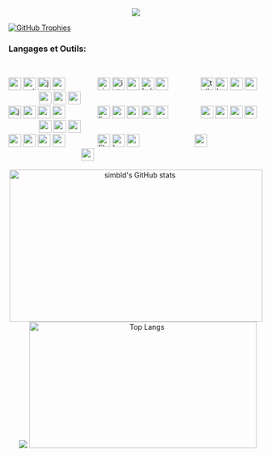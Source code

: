 <p align="center">
<img src="https://raw.githubusercontent.com/LingDong-/shan-shui-inf/master/screenshots/screen002.jpg"/p>
</p>

[![GitHub Trophies](https://github-profile-trophy.vercel.app/?username=simbld&no-frame=true&no-bg=true&theme=darkhub&row=1&column=6&margin-w=50&margin-h=50)](https://github.com/ryo-ma/github-profile-trophy)

### Langages et Outils:
<br>
<p align="left">
<img width="25" height="25" src="https://cdn.jsdelivr.net/gh/devicons/devicon/icons/processing/processing-original.svg" />
<img width="25" height="25" src="https://img.icons8.com/3d-fluency/25/python.png" alt="python"/> 
<img width="25" height="25" src="https://img.icons8.com/3d-fluency/25/java-coffee-cup-logo.png" alt="java-coffee-cup-logo"/>
<img width="25" height="25" src="https://cdn.jsdelivr.net/gh/devicons/devicon/icons/spring/spring-original.svg" />
&emsp;&emsp;&emsp;&emsp;
<img width="25" height="25" src="https://img.icons8.com/color/25/visual-studio-code-2019.png" alt="visual-studio-code-2019"/>  
<img width="25" height="25" src="https://img.icons8.com/color/25/intellij-idea.png" alt="intellij-idea"/>
<img width="25" height="25" src="https://cdn.jsdelivr.net/gh/devicons/devicon/icons/linux/linux-original.svg" />
<img width="25" height="25" src="https://img.icons8.com/color/25/kali-linux.png" alt="kali-linux"/>
<img width="25" height="25" src="https://cdn.jsdelivr.net/gh/devicons/devicon/icons/msdos/msdos-original.svg" />
&emsp;&emsp;&emsp;&emsp; 
<img width="25" height="25" src="https://img.icons8.com/fluency/25/tailwind_css.png" alt="tailwind_css"/> 
<img width="25" height="25" src="https://img.icons8.com/plasticine/25/bootstrap.png" alt="bootstrap"/> 
<img width="25" height="25" src="https://cdn.jsdelivr.net/gh/devicons/devicon/icons/sass/sass-original.svg" />
<img width="25" height="25" src="https://cdn.jsdelivr.net/gh/devicons/devicon/icons/less/less-plain-wordmark.svg" />
&emsp;&emsp;&emsp;&emsp;
<img width="25" height="25" src="https://img.icons8.com/external-tal-revivo-shadow-tal-revivo/25/external-firebase-a-googles-mobile-platform-that-helps-you-quickly-develop-high-quality-apps-logo-shadow-tal-revivo.png"/> 
<img width="25" height="25" src="https://cdn.jsdelivr.net/gh/devicons/devicon/icons/redis/redis-original.svg" />
<img width="25" height="25" src="https://cdn.jsdelivr.net/gh/devicons/devicon/icons/gatsby/gatsby-original.svg" />
   <br>
<img width="25" height="25" src="https://img.icons8.com/arcade/25/javascript.png" alt="javascript"/>
<img width="25" height="25" src="https://img.icons8.com/officel/25/express-js.png" alt="express-js"/> 
<img width="25" height="25" src="https://img.icons8.com/external-tal-revivo-shadow-tal-revivo/25/external-react-a-javascript-library-for-building-user-interfaces-logo-shadow-tal-revivo.png"/>
<img width="25" height="25" src="https://cdn.jsdelivr.net/gh/devicons/devicon/icons/redux/redux-original.svg" />
&emsp;&emsp;&emsp;&emsp;
<img width="25" height="25" src="https://img.icons8.com/stickers/25/figma.png" alt="figma"/> 
<img width="25" height="25" src="https://cdn.jsdelivr.net/gh/devicons/devicon/icons/gimp/gimp-original.svg" />
<img width="25" height="25" src="https://cdn.jsdelivr.net/gh/devicons/devicon/icons/aftereffects/aftereffects-original.svg" />
<img width="25" height="25" src="https://cdn.jsdelivr.net/gh/devicons/devicon/icons/premierepro/premierepro-original.svg" />
<img width="25" height="25" src="https://cdn.jsdelivr.net/gh/devicons/devicon/icons/blender/blender-original.svg" />
&emsp;&emsp;&emsp;&emsp;
<img width="25" height="25" src="https://cdn.jsdelivr.net/gh/devicons/devicon/icons/graphql/graphql-plain.svg" />
<img width="25" height="25" src="https://cdn.jsdelivr.net/gh/devicons/devicon/icons/mongodb/mongodb-original.svg" />
<img width="25" height="25" src="https://img.icons8.com/color/25/my-sql.png" alt="my-sql"/> 
<img width="25" height="25" src="https://img.icons8.com/plasticine/25/postgreesql.png" alt="postgreesql"/> 
&emsp;&emsp;&emsp;&emsp;
<img width="25" height="25" src="https://cdn.jsdelivr.net/gh/devicons/devicon/icons/gulp/gulp-plain.svg" />
<img width="25" height="25" src="https://cdn.jsdelivr.net/gh/devicons/devicon/icons/webpack/webpack-original.svg" />
<img width="25" height="25" src="https://cdn.jsdelivr.net/gh/devicons/devicon@latest/icons/vitejs/vitejs-original.svg" />
    <br>
<img width="25" height="25" src="https://cdn.jsdelivr.net/gh/devicons/devicon/icons/bash/bash-original.svg" />
<img width="25" height="25" src="https://img.icons8.com/color/25/nestjs.png" alt="nestjs"/> 
<img width="25" height="25" src="https://cdn.jsdelivr.net/gh/devicons/devicon/icons/nextjs/nextjs-original.svg" />
<img width="25" height="25" src="https://img.icons8.com/external-tal-revivo-shadow-tal-revivo/25/external-typescript-an-open-source-programming-language-developed-and-maintained-by-microsoft-logo-shadow-tal-revivo.png"/>
&emsp;&emsp;&emsp;&emsp;  
<img width="25" height="25" src="https://img.icons8.com/color/25/filezilla.png" alt="filezilla"/>
<img width="25" height="25" src="https://img.icons8.com/color/25/heroku.png" alt="heroku"/>
<img width="25" height="25" src="https://img.icons8.com/external-tal-revivo-color-tal-revivo/80/external-docker-a-set-of-coupled-software-as-a-service-logo-color-tal-revivo.png"/> 
&emsp;&emsp;&emsp;&emsp;&emsp;&emsp;&emsp;&nbsp;
<img width="25" height="25" src="https://cdn.jsdelivr.net/gh/devicons/devicon/icons/jest/jest-plain.svg" />  
&emsp;&emsp;&emsp;&emsp;&emsp;&emsp;&emsp;&emsp;&emsp;&emsp;
<img width="25" height="25" src="https://cdn.jsdelivr.net/gh/devicons/devicon/icons/eslint/eslint-original.svg" />
</p>

<p align="center">
  <img width="500" height="300" src="https://github-readme-stats.vercel.app/api?username=simbld&show_icons=true&theme=radical" alt="simbld's GitHub stats" /> &nbsp;
<img src="https://raw.githubusercontent.com/TheDudeThatCode/TheDudeThatCode/master/Assets/Developer.gif" />
  <img width="450" height="250"src="https://github-readme-stats.vercel.app/api/top-langs/?username=simbld&layout=compact&theme=radical" alt="Top Langs" />
</p>
